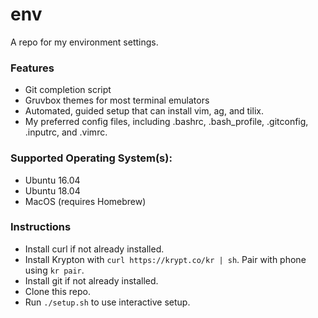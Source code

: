 # env
A repo for my environment settings.

### Features
  - Git completion script
  - Gruvbox themes for most terminal emulators
  - Automated, guided setup that can install vim, ag, and tilix.
  - My preferred config files, including .bashrc, .bash_profile, .gitconfig, .inputrc, and .vimrc.

### Supported Operating System(s):
  - Ubuntu 16.04
  - Ubuntu 18.04
  - MacOS (requires Homebrew)

### Instructions
  - Install curl if not already installed.
  - Install Krypton with `curl https://krypt.co/kr | sh`. Pair with phone using `kr pair`.
  - Install git if not already installed.
  - Clone this repo.
  - Run `./setup.sh` to use interactive setup.
